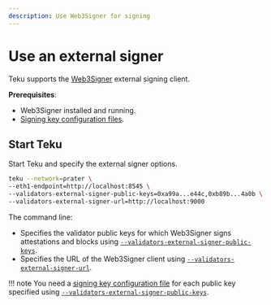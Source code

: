 ```yaml
---
description: Use Web3Signer for signing
---
```


# Use an external signer

Teku supports the [Web3Signer] external signing client.

**Prerequisites**:

-   Web3Signer installed and running.
-   [Signing key configuration files].

## Start Teku

Start Teku and specify the external signer options.

```bash
teku --network=prater \
--eth1-endpoint=http://localhost:8545 \
--validators-external-signer-public-keys=0xa99a...e44c,0xb89b...4a0b \
--validators-external-signer-url=http://localhost:9000
```

The command line:

-   Specifies the validator public keys for which Web3Signer signs attestations and blocks using
    [`--validators-external-signer-public-keys`](../../Reference/CLI/CLI-Syntax.md#validators-external-signer-public-keys).
-   Specifies the URL of the Web3Signer client using
    [`--validators-external-signer-url`](../../Reference/CLI/CLI-Syntax.md#validators-external-signer-url).

!!! note
You need a [signing key configuration file] for each public key specified using
[`--validators-external-signer-public-keys`](../../Reference/CLI/CLI-Syntax.md#validators-external-signer-public-keys).

<!--links-->

[web3signer]: https://docs.web3signer.consensys.net/
[signing key configuration files]: https://docs.web3signer.consensys.net/HowTo/Use-Signing-Keys/
[signing key configuration file]: https://docs.web3signer.consensys.net/en/latest/HowTo/Use-Signing-Keys/
